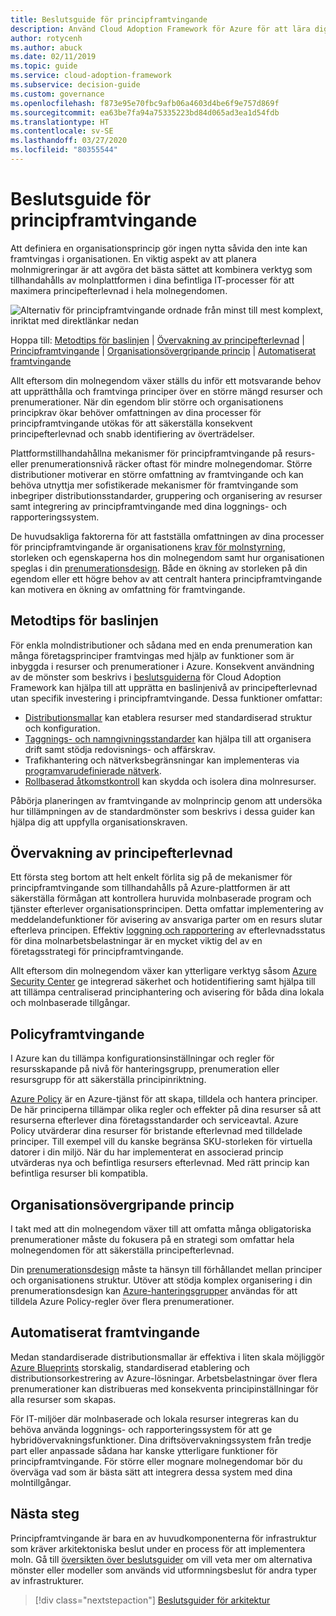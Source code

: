 ```yaml
---
title: Beslutsguide för principframtvingande
description: Använd Cloud Adoption Framework för Azure för att lära dig mer om prenumerationer på principframtvingande som en grundläggande designprioritet i Azure-migreringar.
author: rotycenh
ms.author: abuck
ms.date: 02/11/2019
ms.topic: guide
ms.service: cloud-adoption-framework
ms.subservice: decision-guide
ms.custom: governance
ms.openlocfilehash: f873e95e70fbc9afb06a4603d4be6f9e757d869f
ms.sourcegitcommit: ea63be7fa94a75335223bd84d065ad3ea1d54fdb
ms.translationtype: HT
ms.contentlocale: sv-SE
ms.lasthandoff: 03/27/2020
ms.locfileid: "80355544"
---
```

# <a name="policy-enforcement-decision-guide"></a>Beslutsguide för principframtvingande

Att definiera en organisationsprincip gör ingen nytta såvida den inte kan framtvingas i organisationen. En viktig aspekt av att planera molnmigreringar är att avgöra det bästa sättet att kombinera verktyg som tillhandahålls av molnplattformen i dina befintliga IT-processer för att maximera principefterlevnad i hela molnegendomen.

![Alternativ för principframtvingande ordnade från minst till mest komplext, inriktat med direktlänkar nedan](../../_images/decision-guides/decision-guide-policy-enforcement.png)

Hoppa till: [Metodtips för baslinjen](#baseline-best-practices) | [Övervakning av principefterlevnad](#policy-compliance-monitoring) | [Principframtvingande](#policy-enforcement) | [Organisationsövergripande princip](#cross-organization-policy) | [Automatiserat framtvingande](#automated-enforcement)

Allt eftersom din molnegendom växer ställs du inför ett motsvarande behov att upprätthålla och framtvinga principer över en större mängd resurser och prenumerationer. När din egendom blir större och organisationens principkrav ökar behöver omfattningen av dina processer för principframtvingande utökas för att säkerställa konsekvent principefterlevnad och snabb identifiering av överträdelser.

Plattformstillhandahållna mekanismer för principframtvingande på resurs- eller prenumerationsnivå räcker oftast för mindre molnegendomar. Större distributioner motiverar en större omfattning av framtvingande och kan behöva utnyttja mer sofistikerade mekanismer för framtvingande som inbegriper distributionsstandarder, gruppering och organisering av resurser samt integrering av principframtvingande med dina loggnings- och rapporteringssystem.

De huvudsakliga faktorerna för att fastställa omfattningen av dina processer för principframtvingande är organisationens [krav för molnstyrning](../../govern/index.md), storleken och egenskaperna hos din molnegendom samt hur organisationen speglas i din [prenumerationsdesign](../subscriptions/index.md). Både en ökning av storleken på din egendom eller ett högre behov av att centralt hantera principframtvingande kan motivera en ökning av omfattning för framtvingande.

## <a name="baseline-best-practices"></a>Metodtips för baslinjen

För enkla molndistributioner och sådana med en enda prenumeration kan många företagsprinciper framtvingas med hjälp av funktioner som är inbyggda i resurser och prenumerationer i Azure. Konsekvent användning av de mönster som beskrivs i [beslutsguiderna](../index.md) för Cloud Adoption Framework kan hjälpa till att upprätta en baslinjenivå av principefterlevnad utan specifik investering i principframtvingande. Dessa funktioner omfattar:

- [Distributionsmallar](../resource-consistency/index.md) kan etablera resurser med standardiserad struktur och konfiguration.
- [Taggnings- och namngivningsstandarder](../resource-tagging/index.md) kan hjälpa till att organisera drift samt stödja redovisnings- och affärskrav.
- Trafikhantering och nätverksbegränsningar kan implementeras via [programvarudefinierade nätverk](../software-defined-network/index.md).
- [Rollbaserad åtkomstkontroll](../identity/index.md) kan skydda och isolera dina molnresurser.

Påbörja planeringen av framtvingande av molnprincip genom att undersöka hur tillämpningen av de standardmönster som beskrivs i dessa guider kan hjälpa dig att uppfylla organisationskraven.

## <a name="policy-compliance-monitoring"></a>Övervakning av principefterlevnad

Ett första steg bortom att helt enkelt förlita sig på de mekanismer för principframtvingande som tillhandahålls på Azure-plattformen är att säkerställa förmågan att kontrollera huruvida molnbaserade program och tjänster efterlever organisationsprincipen. Detta omfattar implementering av meddelandefunktioner för avisering av ansvariga parter om en resurs slutar efterleva principen. Effektiv [loggning och rapportering](../logging-and-reporting/index.md) av efterlevnadsstatus för dina molnarbetsbelastningar är en mycket viktig del av en företagsstrategi för principframtvingande.

Allt eftersom din molnegendom växer kan ytterligare verktyg såsom [Azure Security Center](https://docs.microsoft.com/azure/security-center) ge integrerad säkerhet och hotidentifiering samt hjälpa till att tillämpa centraliserad principhantering och avisering för båda dina lokala och molnbaserade tillgångar.

## <a name="policy-enforcement"></a>Policyframtvingande

I Azure kan du tillämpa konfigurationsinställningar och regler för resursskapande på nivå för hanteringsgrupp, prenumeration eller resursgrupp för att säkerställa principinriktning.

[Azure Policy](https://docs.microsoft.com/azure/governance/policy/overview) är en Azure-tjänst för att skapa, tilldela och hantera principer. De här principerna tillämpar olika regler och effekter på dina resurser så att resurserna efterlever dina företagsstandarder och serviceavtal. Azure Policy utvärderar dina resurser för bristande efterlevnad med tilldelade principer. Till exempel vill du kanske begränsa SKU-storleken för virtuella datorer i din miljö. När du har implementerat en associerad princip utvärderas nya och befintliga resursers efterlevnad. Med rätt princip kan befintliga resurser bli kompatibla.

## <a name="cross-organization-policy"></a>Organisationsövergripande princip

I takt med att din molnegendom växer till att omfatta många obligatoriska prenumerationer måste du fokusera på en strategi som omfattar hela molnegendomen för att säkerställa principefterlevnad.

Din [prenumerationsdesign](../subscriptions/index.md) måste ta hänsyn till förhållandet mellan principer och organisationens struktur. Utöver att stödja komplex organisering i din prenumerationsdesign kan [Azure-hanteringsgrupper](../../ready/azure-best-practices/organize-subscriptions.md) användas för att tilldela Azure Policy-regler över flera prenumerationer.

## <a name="automated-enforcement"></a>Automatiserat framtvingande

Medan standardiserade distributionsmallar är effektiva i liten skala möjliggör [Azure Blueprints](https://docs.microsoft.com/azure/governance/blueprints/overview) storskalig, standardiserad etablering och distributionsorkestrering av Azure-lösningar. Arbetsbelastningar över flera prenumerationer kan distribueras med konsekventa principinställningar för alla resurser som skapas.

För IT-miljöer där molnbaserade och lokala resurser integreras kan du behöva använda loggnings- och rapporteringssystem för att ge hybridövervakningsfunktioner. Dina driftsövervakningssystem från tredje part eller anpassade sådana har kanske ytterligare funktioner för principframtvingande. För större eller mognare molnegendomar bör du överväga vad som är bästa sätt att integrera dessa system med dina molntillgångar.

## <a name="next-steps"></a>Nästa steg

Principframtvingande är bara en av huvudkomponenterna för infrastruktur som kräver arkitektoniska beslut under en process för att implementera moln. Gå till [översikten över beslutsguider](../index.md) om vill veta mer om alternativa mönster eller modeller som används vid utformningsbeslut för andra typer av infrastrukturer.

> [!div class="nextstepaction"]
> [Beslutsguider för arkitektur](../index.md)
